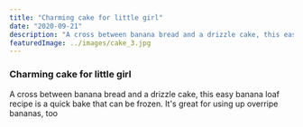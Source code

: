 ```yaml
---
title: "Charming cake for little girl"
date: "2020-09-21"
description: "A cross between banana bread and a drizzle cake, this easy banana loaf recipe is a quick bake that can be frozen. It's great for using up overripe bananas, too"
featuredImage: ../images/cake_3.jpg
---
```


### Charming cake for little girl

A cross between banana bread and a drizzle cake, this easy banana loaf recipe is a quick bake that can be frozen. It's great for using up overripe bananas, too
